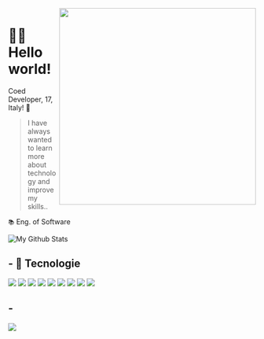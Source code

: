 <img src="https://raw.githubusercontent.com/MicaelliMedeiros/micaellimedeiros/master/image/computer-illustration.png" min-width="400px" max-width="400px" width="400px" align="right">

<h1>🙋‍♂️ Hello world!</h1>

Coed Developer, 17, Italy! 👾

> I have always wanted to learn more about technology and improve my skills..

`📚` Eng. of Software

<img align="center" href="https://coed-developer.netlify.app/" target="_blank" src="https://github-readme-stats.vercel.app/api/top-langs/?username=coed190&layout=compact&theme=transparent" alt="My Github Stats">

## - 🧠 Tecnologie

[![](https://skillicons.dev/icons?i=js)](https://coed-developer.netlify.app/)
[![](https://skillicons.dev/icons?i=nodejs)](https://coed-developer.netlify.app/)
[![](https://skillicons.dev/icons?i=vite)](https://coed-developer.netlify.app/)
[![](https://skillicons.dev/icons?i=react)](https://coed-developer.netlify.app/)
[![](https://skillicons.dev/icons?i=vue)](https://coed-developer.netlify.app/)
[![](https://skillicons.dev/icons?i=next)](https://coed-developer.netlify.app/)
[![](https://skillicons.dev/icons?i=css)](https://coed-developer.netlify.app/)
[![](https://skillicons.dev/icons?i=tailwind)](https://coed-developer.netlify.app/)
[![](https://skillicons.dev/icons?i=bootstrap)](https://coed-developer.netlify.app/)
<br>
## -

[![](https://visitcount.itsvg.in/api?id=coed190&label=Profile%20Views&color=12&icon=0&pretty=true)](https://visitcount.itsvg.in)
